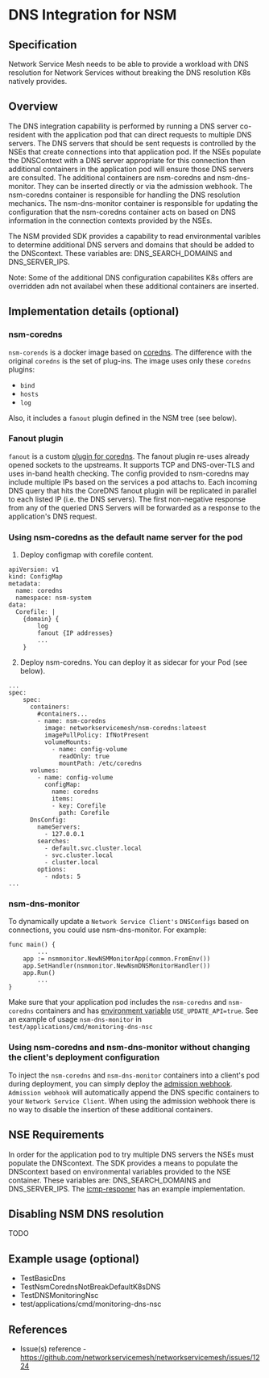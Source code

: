 DNS Integration for NSM
============================

Specification
-------------

Network Service Mesh needs to be able to provide a workload with DNS resolution for Network Services without breaking the DNS resolution K8s natively provides.

Overview
--------

The DNS integration capability is performed by running a DNS server co-resident with the application pod that can direct requests to multiple DNS servers. The DNS servers that should be sent requests is controlled by the NSEs that create connections into that application pod.  If the NSEs populate the DNSContext with a DNS server appropriate for this connection then additional containers in the application pod will ensure those DNS servers are consulted. The additional containers are nsm-coredns and nsm-dns-monitor.  They can be inserted directly or via the admission webhook.  The nsm-coredns container is responsible for handling the DNS resolution mechanics. The nsm-dns-monitor container is responsible for updating the configuration that the nsm-coredns container acts on based on DNS information in the connection contexts provided by the NSEs.

The NSM provided SDK provides a capability to read environmental varibles to determine additional DNS servers and domains that should be added to the DNScontext.  These variables are: DNS_SEARCH_DOMAINS and DNS_SERVER_IPS.

Note:  Some of the additional DNS configuration capabilites K8s offers are overridden adn not availabel when these additional containers are inserted.

Implementation details (optional)
---------------------------------

### nsm-coredns
`nsm-corends` is a docker image based on [coredns](https://github.com/coredns/coredns.io/blob/master/content/manual/what.md). The difference with the original `coredns` is the set of plug-ins.
The image uses only these `coredns` plugins:
* `bind`
* `hosts`
* `log`

Also, it includes a `fanout` plugin defined in the NSM tree (see below).	
### Fanout plugin
`fanout` is a custom [plugin for coredns](https://coredns.io/manual/plugins/).
The fanout plugin re-uses already opened sockets to the upstreams. It supports TCP and DNS-over-TLS and uses in-band health checking.  The config provided to nsm-coredns may include multiple IPs based on the services a pod attachs to.
Each incoming DNS query that hits the CoreDNS fanout plugin will be replicated in parallel to each listed IP (i.e. the DNS servers). The first non-negative response from any of the queried DNS Servers will be forwarded as a response to the application's DNS request.

### Using nsm-coredns as the default name server for the pod
1) Deploy configmap with corefile content.
```
apiVersion: v1
kind: ConfigMap
metadata:
  name: coredns
  namespace: nsm-system
data:
  Corefile: |
    {domain} {
        log
        fanout {IP addresses}
        ...
    }
```
2) Deploy nsm-coredns. You can deploy it as sidecar for your Pod (see below).
```
...
spec:
    spec:
      containers:
        #containers...
        - name: nsm-coredns
          image: networkservicemesh/nsm-coredns:lateest
          imagePullPolicy: IfNotPresent
          volumeMounts: 
            - name: config-volume
              readOnly: true
              mountPath: /etc/coredns
      volumes:
        - name: config-volume
          configMap:
            name: coredns
            items:
            - key: Corefile
              path: Corefile
      DnsConfig:
        nameServers:
          - 127.0.0.1
        searches:
          - default.svc.cluster.local
          - svc.cluster.local
          - cluster.local
        options:
          - ndots: 5
...
```
### nsm-dns-monitor
To dynamically update a `Network Service Client's` `DNSConfigs` based on connections, you could use nsm-dns-monitor. For example:
```
func main() {
        ...
    app := nsmmonitor.NewNSMMonitorApp(common.FromEnv())
    app.SetHandler(nsmmonitor.NewNsmDNSMonitorHandler())
    app.Run()
        ...
}
``` 
Make sure that your application pod includes the `nsm-coredns` and `nsm-coredns` containers and has [environment variable](https://github.com/networkservicemesh/networkservicemesh/blob/master/docs/env.md) `USE_UPDATE_API=true`.
See an example of usage `nsm-dns-monitor` in `test/applications/cmd/monitoring-dns-nsc`

### Using nsm-coredns and nsm-dns-monitor without changing the client's deployment configuration
To inject the `nsm-coredns` and `nsm-dns-monitor` containers into a client's pod during deployment, you can simply deploy the [admission webhook](https://github.com/networkservicemesh/networkservicemesh/blob/master/docs/spec/admission.md). `Admission webhook` will automatically append the DNS specific containers to your `Network Service Client`.  When using the admission webhook there is no way to disable the insertion of these additional containers.

## NSE Requirements
In order for the application pod to try multiple DNS servers the NSEs must populate the DNScontext.   The SDK provides a means to populate the DNScontext based on environmental variables provided to the NSE container. These variables are: DNS_SEARCH_DOMAINS and DNS_SERVER_IPS.  The [icmp-responer](test/applications/cmd/icmp-responder-nse/main.go) has an example implementation.


Disabling NSM DNS resolution
----------------------------
TODO

Example usage (optional)
------------------------

* TestBasicDns
* TestNsmCorednsNotBreakDefaultK8sDNS
* TestDNSMonitoringNsc
* test/applications/cmd/monitoring-dns-nsc

References
----------
* Issue(s) reference - https://github.com/networkservicemesh/networkservicemesh/issues/1224
